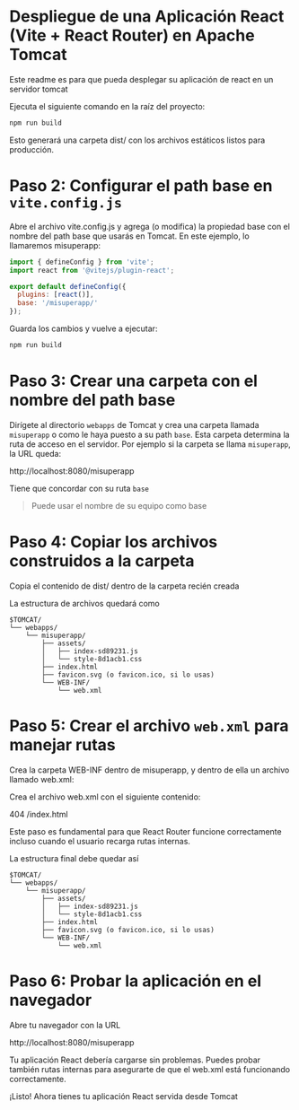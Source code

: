 # Despliegue de una Aplicación React (Vite + React Router) en Apache Tomcat

Este readme es para que pueda desplegar su aplicación de react en un servidor tomcat

Ejecuta el siguiente comando en la raíz del proyecto:

```bash
npm run build
```

Esto generará una carpeta dist/ con los archivos estáticos listos para producción.

# Paso 2: Configurar el path base en `vite.config.js`

Abre el archivo vite.config.js y agrega (o modifica) la propiedad base con el nombre del path base que usarás en Tomcat. En este ejemplo, lo llamaremos misuperapp:

```js
import { defineConfig } from 'vite';
import react from '@vitejs/plugin-react';

export default defineConfig({
  plugins: [react()],
  base: '/misuperapp/'
});
```

Guarda los cambios y vuelve a ejecutar:

```bash
npm run build
```

# Paso 3: Crear una carpeta con el nombre del path base

Dirígete al directorio `webapps` de Tomcat y crea una carpeta llamada `misuperapp` o como le haya puesto a su path `base`. Esta carpeta determina la ruta de acceso en el servidor. Por ejemplo si la carpeta se llama `misuperapp`, la URL queda:

http://localhost:8080/misuperapp

Tiene que concordar con su ruta `base`

> Puede usar el nombre de su equipo como base


# Paso 4: Copiar los archivos construidos a la carpeta

Copia el contenido de dist/ dentro de la carpeta recién creada

La estructura de archivos quedará como

```
$TOMCAT/
└── webapps/
    └── misuperapp/
        ├── assets/
        │   ├── index-sd89231.js
        │   └── style-8d1acb1.css
        ├── index.html
        ├── favicon.svg (o favicon.ico, si lo usas)
        └── WEB-INF/
            └── web.xml
```

# Paso 5: Crear el archivo `web.xml` para manejar rutas

Crea la carpeta WEB-INF dentro de misuperapp, y dentro de ella un archivo llamado web.xml:

Crea el archivo web.xml con el siguiente contenido:

<web-app xmlns="http://xmlns.jcp.org/xml/ns/javaee"
         version="3.1">
  <error-page>
    <error-code>404</error-code>
    <location>/index.html</location>
  </error-page>
</web-app>

Este paso es fundamental para que React Router funcione correctamente incluso cuando el usuario recarga rutas internas.

La estructura final debe quedar así
```
$TOMCAT/
└── webapps/
    └── misuperapp/
        ├── assets/
        │   ├── index-sd89231.js
        │   └── style-8d1acb1.css
        ├── index.html
        ├── favicon.svg (o favicon.ico, si lo usas)
        └── WEB-INF/
            └── web.xml
```


# Paso 6: Probar la aplicación en el navegador

Abre tu navegador con la URL

http://localhost:8080/misuperapp

Tu aplicación React debería cargarse sin problemas. Puedes probar también rutas internas para asegurarte de que el web.xml está funcionando correctamente.

¡Listo! Ahora tienes tu aplicación React servida desde Tomcat
